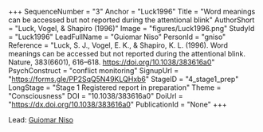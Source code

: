 +++
SequenceNumber = "3"
Anchor = "Luck1996"
Title = "Word meanings can be accessed but not reported during the attentional blink"
AuthorShort = "Luck, Vogel, & Shapiro (1996)"
Image = "figures/Luck1996.png"
StudyId = "Luck1996"
LeadFullName = "Guiomar Niso"
PersonId = "gniso"
Reference = "Luck, S. J., Vogel, E. K., & Shapiro, K. L. (1996). Word meanings can be accessed but not reported during the attentional blink. Nature, 383(6601), 616–618. https://doi.org/10.1038/383616a0"
PsychConstruct = "conflict monitoring"
SignupUrl = "https://forms.gle/PP2SqQ5N49KLQHxb6"
StageID = "4_stage1_prep"
LongStage = "Stage 1 Registered report in preparation"
Theme = "Consciousness"
DOI = "10.1038/383616a0"
DoiUrl = "https://dx.doi.org/10.1038/383616a0"
PublicationId = "None"
+++

Lead: [Guiomar Niso](/people/#gniso)